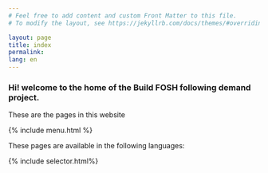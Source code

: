 ```yaml
---
# Feel free to add content and custom Front Matter to this file.
# To modify the layout, see https://jekyllrb.com/docs/themes/#overriding-theme-defaults

layout: page
title: index
permalink:
lang: en
---
```


### Hi! welcome to the home of the Build FOSH following demand project.

These are the pages in this website

{% include menu.html %}

These pages are available in the following languages:

{% include selector.html%}
